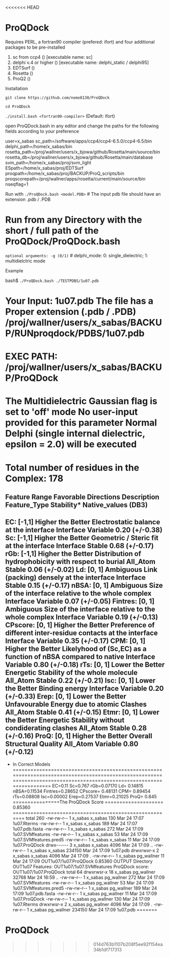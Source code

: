 <<<<<<< HEAD
# ProQDock

Requires PERL, a fortran90 compiler (prefered: ifort) 
and four additional packages to be pre-installed 

1. sc from ccp4 () [executable name: sc] 
2. delphi v.4 or higher () [executable name: delphi_static / delphi95] 
3. EDTSurf ()
4. Rosetta () 
5. ProQ2 ()

Installation

`git clone https://github.com/nemo8130/ProQDock`

`cd ProQDock`

`./install.bash <fortran90-compiler>`  (Default: ifort)

open ProQDock.bash in any editor and change the paths for the following fields according to your preference

user=x_sabas
sc_path=/software/apps/ccp4/ccp4-6.5.0/ccp4-6.5/bin
delphi_path=/home/x_sabas/bin
rosetta_path=/proj/wallner/users/x_bjowa/github/Rosetta/main/source/bin
rosetta_db=/proj/wallner/users/x_bjowa/github/Rosetta/main/database
svm_path=/home/x_sabas/proj/svm_light
ESpath=/home/x_sabas/proj/EDTSurf
proqpath=/home/x_sabas/proj/BACKUP/ProQ_scripts/bin
proqscorepath=/proj/wallner/apps/rosetta/current/main/source/bin
nseqflag=1

Run with
`./ProQDock.bash <model.PDB>`  # The input pdb file should have an extension .pdb / .PDB 
# Run from any Directory with the short / full path of the ProQDock/ProQDock.bash
`optional arguments: -g (0/1)` # delphi_mode: 0: single_dielectric; 1: multidielctric mode

Example

bash$ `./ProQDock.bash ./TESTPDBS/1u07.pdb`

Your Input: 1u07.pdb
The file has a Proper extension (.pdb / .PDB)
/proj/wallner/users/x_sabas/BACKUP/RUNproqdock/PDBS/1u07.pdb
=============================================================
EXEC PATH: /proj/wallner/users/x_sabas/BACKUP/ProQDock
=============================================================
The Multidielectric Gaussian flag is set to 'off' mode
No user-input provided for this parameter
Normal Delphi (single internal dielectric, epsilon = 2.0) will be executed
===========================================================
Total number of residues in the Complex: 178
======================================================================================================================================================================
Feature   Range      Favorable Directions       Description                                                   Feature_Type    Stability*     Native_values (DB3)
-----------------------------------------------------------------------------------------------------------------------------------------------------------------------
EC:       [-1,1]     Higher the Better       Electrostatic balance at the interface                             Interface      Variable      0.20 (+/-0.38)
Sc:       [-1,1]     Higher the Better       Geometric / Steric fit at the interface                            Interface       Stable         0.68 (+/-0.17)
rGb:      [-1,1]     Higher the Better       Distribution of hydrophobicity with respect to burial              All_Atom        Stable         0.06 (+/-0.02)
Ld:       [0, 1]         Ambiguous           Link (packing) densely at the interface                            Interface       Stable         0.15 (+/-0.17)
nBSA:     [0, 1]         Ambiguous           Size of the interface relative to the whole complex                Interface      Variable      0.07 (+/-0.05)
Fintres:  [0, 1]         Ambiguous           Size of the interface relative to the whole complex                Interface      Variable      0.19 (+/-0.13)
CPscore:  [0, 1]     Higher the Better       Preference of different inter-residue contacts at the interface    Interface      Variable         0.35 (+/-0.17)
CPM:      [0, 1]     Higher the Better       Likelyhood of (Sc,EC) as a function of nBSA compared to native     Interface      Variable         0.80 (+/-0.18)
rTs:      [0, 1]     Lower the Better        Energetic Stability of the whole molecule                          All_Atom        Stable         0.22 (+/-0.21)
Isc:      [0, 1]     Lower the Better        Binding energy                                                     Interface      Variable         0.20 (+/-0.33)
Erep:     [0, 1]     Lower the Better        Unfavourable Energy due to atomic Clashes                          All_Atom        Stable         0.41 (+/-0.15)
Etmr:     [0, 1]     Lower the Better        Energetic Stability without condiderating clashes                  All_Atom        Stable         0.28 (+/-0.16)
ProQ:     [0, 1]     Higher the Better       Overall Structural Quality                                         All_Atom       Variable         0.80 (+/-0.12)
-----------------------------------------------------------------------------------------------------------------------------------------------------------------------
* In Correct Models
======================================================================================================================================================================
EC=0.11
Sc=0.767
rGb=0.07170
Ld= 0.14815
nBSA=0.11534
Fintres=0.28652
CPscore= 0.48131
CPM= 0.89454
rTs=0.08808
Isc=0.00002
Erep=0.27537
Etmr=0.21025
ProQ= 0.845
================The ProQDock Score ====================
   0.85360
=======================================================
total 260
-rw-rw-r-- 1 x_sabas x_sabas    130 Mar 24 17:07 1u07.Rterms
-rw-rw-r-- 1 x_sabas x_sabas    189 Mar 24 17:07 1u07.pdb.fasta
-rw-rw-r-- 1 x_sabas x_sabas    272 Mar 24 17:09 1u07.SVMfeatures
-rw-rw-r-- 1 x_sabas x_sabas     53 Mar 24 17:09 1u07.SVMfeatures.pred5
-rw-rw-r-- 1 x_sabas x_sabas     11 Mar 24 17:09 1u07.ProQDock
drwx------ 3 x_sabas x_sabas   4096 Mar 24 17:09 ..
-rw-rw-r-- 1 x_sabas x_sabas 234150 Mar 24 17:09 1u07.pdb
drwxrwxr-x 2 x_sabas x_sabas   4096 Mar 24 17:09 .
-rw-rw-r-- 1 x_sabas pg_wallner 11 Mar 24 17:09 OUT1u07/1u07.ProQDock
   0.85360
OUTPUT Directory OUT1u07
Features:  OUT1u07/1u07.SVMfeatures
ProQDock score:  OUT1u07/1u07.ProQDock
total 64
drwxrwsr-x 18 x_sabas pg_wallner  32768 Mar 24 16:59 ..
-rw-rw-r--  1 x_sabas pg_wallner    272 Mar 24 17:09 1u07.SVMfeatures
-rw-rw-r--  1 x_sabas pg_wallner     53 Mar 24 17:09 1u07.SVMfeatures.pred5
-rw-rw-r--  1 x_sabas pg_wallner    189 Mar 24 17:09 1u07.pdb.fasta
-rw-rw-r--  1 x_sabas pg_wallner     11 Mar 24 17:09 1u07.ProQDock
-rw-rw-r--  1 x_sabas pg_wallner    130 Mar 24 17:09 1u07.Rterms
drwxrwsr-x  2 x_sabas pg_wallner   4096 Mar 24 17:09 .
-rw-rw-r--  1 x_sabas pg_wallner 234150 Mar 24 17:09 1u07.pdb
=======
# ProQDock
>>>>>>> 014d763b1107b208f5ee92f154ea34b1df717313

